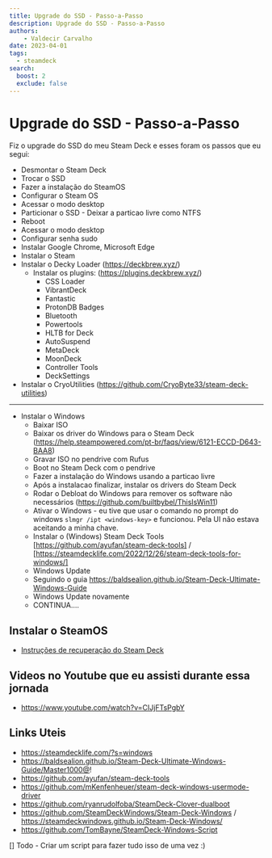 ```yaml
---
title: Upgrade do SSD - Passo-a-Passo 
description: Upgrade do SSD - Passo-a-Passo 
authors:
    - Valdecir Carvalho
date: 2023-04-01
tags:
  - steamdeck
search:
  boost: 2
  exclude: false
---
```


# Upgrade do SSD - Passo-a-Passo

Fiz o upgrade do SSD do meu Steam Deck e esses foram os passos que eu segui:


- Desmontar o Steam Deck
- Trocar o SSD
- Fazer a instalação do SteamOS
- Configurar o Steam OS
- Acessar o modo desktop
- Particionar o SSD - Deixar a particao livre como NTFS
- Reboot
- Acessar o modo desktop
- Configurar senha sudo
- Instalar Google Chrome, Microsoft Edge
- Instalar o Steam
- Instalar o Decky Loader (https://deckbrew.xyz/)
  - Instalar os plugins: (https://plugins.deckbrew.xyz/)
    - CSS Loader
    - VibrantDeck
    - Fantastic
    - ProtonDB Badges
    - Bluetooth
    - Powertools
    - HLTB for Deck
    - AutoSuspend
    - MetaDeck
    - MoonDeck
    - Controller Tools
    - DeckSettings
- Instalar o CryoUtilities (https://github.com/CryoByte33/steam-deck-utilities)
-----
- Instalar o Windows
  - Baixar ISO
  - Baixar os driver do Windows para o Steam Deck (https://help.steampowered.com/pt-br/faqs/view/6121-ECCD-D643-BAA8)
  - Gravar ISO no pendrive com Rufus
  - Boot no Steam Deck com o pendrive
  - Fazer a instalação do Windows usando a particao livre
  - Após a instalacao finalizar, instalar os drivers do Steam Deck
  - Rodar o Debloat do Windows para remover os software não necessários (https://github.com/builtbybel/ThisIsWin11)
  - Ativar o Windows - eu tive que usar o comando no prompt do windows `slmgr /ipt <windows-key>` e funcionou. Pela UI não estava aceitando a minha chave.
  - Instalar o (Windows) Steam Deck Tools [https://github.com/ayufan/steam-deck-tools] / [https://steamdecklife.com/2022/12/26/steam-deck-tools-for-windows/]
  - Windows Update
  - Seguindo o guia https://baldsealion.github.io/Steam-Deck-Ultimate-Windows-Guide
  - Windows Update novamente
  - CONTINUA....
## Instalar o SteamOS

- [Instruções de recuperação do Steam Deck](https://help.steampowered.com/pt-br/faqs/view/1b71-edf2-eb6d-2bb3)



## Videos no Youtube que eu assisti durante essa jornada
- https://www.youtube.com/watch?v=CIJjFTsPgbY


## Links Uteis
- https://steamdecklife.com/?s=windows
- https://baldsealion.github.io/Steam-Deck-Ultimate-Windows-Guide/Master1000@!
- https://github.com/ayufan/steam-deck-tools
- https://github.com/mKenfenheuer/steam-deck-windows-usermode-driver
- https://github.com/ryanrudolfoba/SteamDeck-Clover-dualboot
- https://github.com/SteamDeckWindows/Steam-Deck-Windows / https://steamdeckwindows.github.io/Steam-Deck-Windows/
- https://github.com/TomBayne/SteamDeck-Windows-Script


[] Todo - Criar um script para fazer tudo isso de uma vez :) 